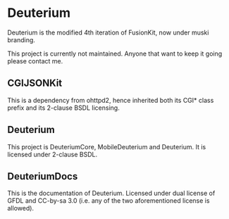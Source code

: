 Deuterium
=========
Deuterium is the modified 4th iteration of FusionKit, now under muski branding.

This project is currently not maintained. Anyone that want to keep it going please contact me.

CGIJSONKit
----------
This is a dependency from ohttpd2, hence inherited both its CGI* class prefix and its 2-clause BSDL licensing.

Deuterium
---------
This project is DeuteriumCore, MobileDeuterium and Deuterium. It is licensed under 2-clause BSDL.

DeuteriumDocs
-------------
This is the documentation of Deuterium. Licensed under dual license of GFDL and CC-by-sa 3.0 (i.e. any of the two aforementioned license is allowed).
